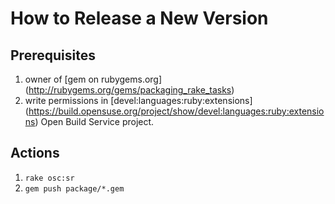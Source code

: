 How to Release a New Version
============================

Prerequisites
-------------

1. owner of [gem on rubygems.org]
(http://rubygems.org/gems/packaging_rake_tasks)
2. write permissions in [devel:languages:ruby:extensions]
(https://build.opensuse.org/project/show/devel:languages:ruby:extensions)
Open Build Service project.

Actions
-------------

1. `rake osc:sr`
2. `gem push package/*.gem`
